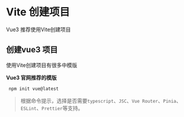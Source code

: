 # Vite 创建项目

Vue3 推荐使用Vite创建项目

## 创建vue3 项目

使用Vite创建项目有很多中模版

**Vue3 官网推荐的模版**

```bash
 npm init vue@latest
```

> 根据命令提示，选择是否需要`typescript`、`JSC`、`Vue Router`、`Pinia`、`ESLint`、`Prettier`等支持。